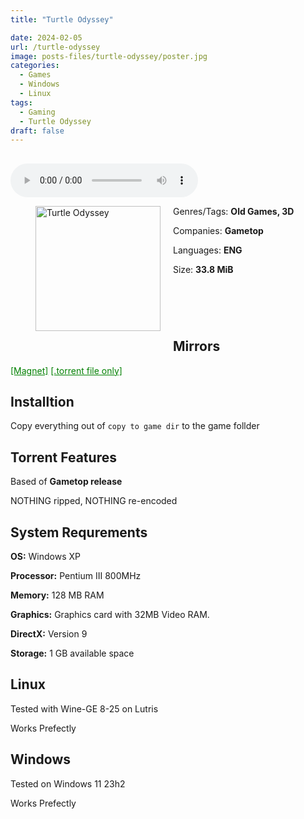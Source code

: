 ```yaml
---
title: "Turtle Odyssey"

date: 2024-02-05
url: /turtle-odyssey
image: posts-files/turtle-odyssey/poster.jpg
categories:
  - Games
  - Windows
  - Linux
tags:
  - Gaming
  - Turtle Odyssey
draft: false
---
```

##
<style>
  body.dark-mode,
  body.dark-mode main * {
    background: url('/posts-files/turtle-odyssey/background.jpg') center center fixed no-repeat;
    background-size: 100% 100%;
    background-size: cover;
    color: #f5f5f5;
  }
</style>
<script>
    document.addEventListener('DOMContentLoaded', function () {
        var body = document.body;
        var switcher = document.querySelector('.js-toggle');
                body.classList.add('dark-mode');
                // Save user preference in storage
                localStorage.setItem('darkMode', 'true');
            
        });
</script>

<audio controls autoplay>
  <source src="/posts-files/turtle-odyssey/music.mp3" type="audio/mp3">
  Your browser does not support the audio tag.
</audio>

<figure style="float: left; margin-right: 20px;">
  <img src="/posts-files/turtle-odyssey/poster.jpg" alt="Turtle Odyssey" style="width: 200px;">
</figure>

Genres/Tags: **Old Games, 3D**

Companies: **Gametop**

Languages: **ENG**

Size: **33.8 MiB**
# ⠀

## Mirrors
<a href="magnet:?xt=urn:btih:HEDGUGMECKXAMF4KV4LZFVKCJBQWNEU7&dn=Turtle%20Odyssey" style="color: green;">[Magnet]</a>
<a href="https://www.dropbox.com/scl/fi/lrcn9t59pqfxizvu9b95n/Turtle-Odyssey.torrent?rlkey=6s275tgtj4mw2kjfwpavv5i5q&dl=1" style="color: green;">[.torrent file only]</a>

## Installtion

Copy everything out of `copy to game dir` to the game follder

## Torrent Features
Based of **Gametop release**

NOTHING ripped, NOTHING re-encoded

## System Requrements
**OS:** Windows XP

**Processor:** Pentium III 800MHz

**Memory:** 128 MB RAM

**Graphics:** Graphics card with 32MB Video RAM.

**DirectX:** Version 9

**Storage:** 1 GB available space


## Linux

Tested with Wine-GE 8-25 on Lutris

Works Prefectly

## Windows

Tested on Windows 11 23h2

Works Prefectly